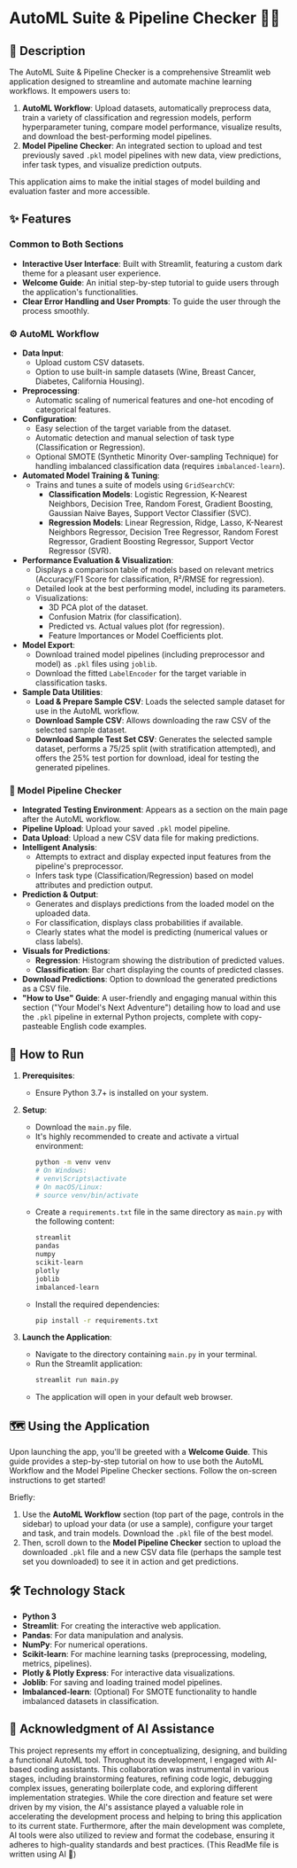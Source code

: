 # AutoML Suite & Pipeline Checker 🚀🧪

## 📜 Description

The AutoML Suite & Pipeline Checker is a comprehensive Streamlit web application designed to streamline and automate machine learning workflows. It empowers users to:
1.  **AutoML Workflow**: Upload datasets, automatically preprocess data, train a variety of classification and regression models, perform hyperparameter tuning, compare model performance, visualize results, and download the best-performing model pipelines.
2.  **Model Pipeline Checker**: An integrated section to upload and test previously saved `.pkl` model pipelines with new data, view predictions, infer task types, and visualize prediction outputs.

This application aims to make the initial stages of model building and evaluation faster and more accessible.

## ✨ Features

### Common to Both Sections
* **Interactive User Interface**: Built with Streamlit, featuring a custom dark theme for a pleasant user experience.
* **Welcome Guide**: An initial step-by-step tutorial to guide users through the application's functionalities.
* **Clear Error Handling and User Prompts**: To guide the user through the process smoothly.

### ⚙️ AutoML Workflow
* **Data Input**:
    * Upload custom CSV datasets.
    * Option to use built-in sample datasets (Wine, Breast Cancer, Diabetes, California Housing).
* **Preprocessing**:
    * Automatic scaling of numerical features and one-hot encoding of categorical features.
* **Configuration**:
    * Easy selection of the target variable from the dataset.
    * Automatic detection and manual selection of task type (Classification or Regression).
    * Optional SMOTE (Synthetic Minority Over-sampling Technique) for handling imbalanced classification data (requires `imbalanced-learn`).
* **Automated Model Training & Tuning**:
    * Trains and tunes a suite of models using `GridSearchCV`:
        * **Classification Models**: Logistic Regression, K-Nearest Neighbors, Decision Tree, Random Forest, Gradient Boosting, Gaussian Naive Bayes, Support Vector Classifier (SVC).
        * **Regression Models**: Linear Regression, Ridge, Lasso, K-Nearest Neighbors Regressor, Decision Tree Regressor, Random Forest Regressor, Gradient Boosting Regressor, Support Vector Regressor (SVR).
* **Performance Evaluation & Visualization**:
    * Displays a comparison table of models based on relevant metrics (Accuracy/F1 Score for classification, R²/RMSE for regression).
    * Detailed look at the best performing model, including its parameters.
    * Visualizations:
        * 3D PCA plot of the dataset.
        * Confusion Matrix (for classification).
        * Predicted vs. Actual values plot (for regression).
        * Feature Importances or Model Coefficients plot.
* **Model Export**:
    * Download trained model pipelines (including preprocessor and model) as `.pkl` files using `joblib`.
    * Download the fitted `LabelEncoder` for the target variable in classification tasks.
* **Sample Data Utilities**:
    * **Load & Prepare Sample CSV**: Loads the selected sample dataset for use in the AutoML workflow.
    * **Download Sample CSV**: Allows downloading the raw CSV of the selected sample dataset.
    * **Download Sample Test Set CSV**: Generates the selected sample dataset, performs a 75/25 split (with stratification attempted), and offers the 25% test portion for download, ideal for testing the generated pipelines.

### 🔎 Model Pipeline Checker
* **Integrated Testing Environment**: Appears as a section on the main page after the AutoML workflow.
* **Pipeline Upload**: Upload your saved `.pkl` model pipeline.
* **Data Upload**: Upload a new CSV data file for making predictions.
* **Intelligent Analysis**:
    * Attempts to extract and display expected input features from the pipeline's preprocessor.
    * Infers task type (Classification/Regression) based on model attributes and prediction output.
* **Prediction & Output**:
    * Generates and displays predictions from the loaded model on the uploaded data.
    * For classification, displays class probabilities if available.
    * Clearly states what the model is predicting (numerical values or class labels).
* **Visuals for Predictions**:
    * **Regression**: Histogram showing the distribution of predicted values.
    * **Classification**: Bar chart displaying the counts of predicted classes.
* **Download Predictions**: Option to download the generated predictions as a CSV file.
* **"How to Use" Guide**: A user-friendly and engaging manual within this section ("Your Model's Next Adventure") detailing how to load and use the `.pkl` pipeline in external Python projects, complete with copy-pasteable English code examples.

## 🚀 How to Run

1.  **Prerequisites**:
    * Ensure Python 3.7+ is installed on your system.

2.  **Setup**:
    * Download the `main.py` file.
    * It's highly recommended to create and activate a virtual environment:
        ```bash
        python -m venv venv
        # On Windows:
        # venv\Scripts\activate
        # On macOS/Linux:
        # source venv/bin/activate
        ```
    * Create a `requirements.txt` file in the same directory as `main.py` with the following content:
        ```txt
        streamlit
        pandas
        numpy
        scikit-learn
        plotly
        joblib
        imbalanced-learn
        ```
    * Install the required dependencies:
        ```bash
        pip install -r requirements.txt
        ```

3.  **Launch the Application**:
    * Navigate to the directory containing `main.py` in your terminal.
    * Run the Streamlit application:
        ```bash
        streamlit run main.py
        ```
    * The application will open in your default web browser.

## 🗺️ Using the Application

Upon launching the app, you'll be greeted with a **Welcome Guide**. This guide provides a step-by-step tutorial on how to use both the AutoML Workflow and the Model Pipeline Checker sections. Follow the on-screen instructions to get started!

Briefly:
1.  Use the **AutoML Workflow** section (top part of the page, controls in the sidebar) to upload your data (or use a sample), configure your target and task, and train models. Download the `.pkl` file of the best model.
2.  Then, scroll down to the **Model Pipeline Checker** section to upload the downloaded `.pkl` file and a new CSV data file (perhaps the sample test set you downloaded) to see it in action and get predictions.

## 🛠️ Technology Stack

* **Python 3**
* **Streamlit**: For creating the interactive web application.
* **Pandas**: For data manipulation and analysis.
* **NumPy**: For numerical operations.
* **Scikit-learn**: For machine learning tasks (preprocessing, modeling, metrics, pipelines).
* **Plotly & Plotly Express**: For interactive data visualizations.
* **Joblib**: For saving and loading trained model pipelines.
* **Imbalanced-learn**: (Optional) For SMOTE functionality to handle imbalanced datasets in classification.

## 🤖 Acknowledgment of AI Assistance

This project represents my effort in conceptualizing, designing, and building a functional AutoML tool. Throughout its development, I engaged with AI-based coding assistants. This collaboration was instrumental in various stages, including brainstorming features, refining code logic, debugging complex issues, generating boilerplate code, and exploring different implementation strategies. While the core direction and feature set were driven by my vision, the AI's assistance played a valuable role in accelerating the development process and helping to bring this application to its current state. Furthermore, after the main development was complete, AI tools were also utilized to review and format the codebase, ensuring it adheres to high-quality standards and best practices. (This ReadMe file is written using AI 🙂)

